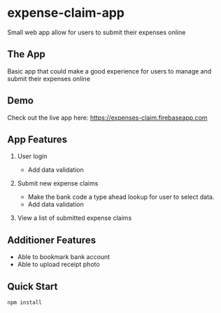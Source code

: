 # expense-claim-app
Small web app allow for users to submit their expenses online

## The App
Basic app that could make a good experience for users to manage and submit their expenses online

## Demo
Check out the live app here: https://expenses-claim.firebaseapp.com

## App Features
1. User login
    * Add data validation

2. Submit new expense claims
    * Make the bank code a type ahead lookup for user to select data.
    * Add data validation

3. View a list of submitted expense claims
    

## Additioner Features
- Able to bookmark bank account
- Able to upload receipt photo

## Quick Start

```
npm install
```
